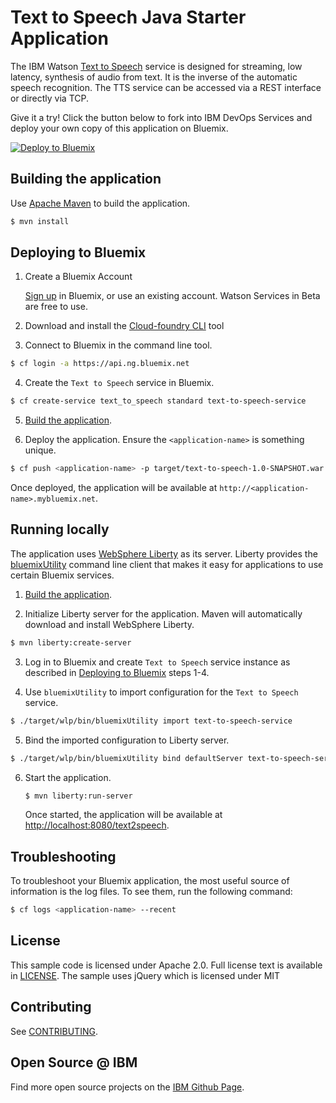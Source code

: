 # Text to Speech Java Starter Application

  The IBM Watson [Text to Speech][service_url] service is designed for streaming, low latency, synthesis of audio from text. It is the inverse of the automatic speech recognition. The TTS service can be accessed via a REST interface or directly via TCP.

Give it a try! Click the button below to fork into IBM DevOps Services and deploy your own copy of this application on Bluemix.

[![Deploy to Bluemix](https://bluemix.net/deploy/button.png)](https://bluemix.net/deploy)

## Building the application

Use [Apache Maven](https://maven.apache.org/) to build the application.

```sh
$ mvn install
```

## Deploying to Bluemix

1. Create a Bluemix Account

    [Sign up][sign_up] in Bluemix, or use an existing account. Watson Services in Beta are free to use.

2. Download and install the [Cloud-foundry CLI][cloud_foundry] tool

3. Connect to Bluemix in the command line tool.
  ```sh
  $ cf login -a https://api.ng.bluemix.net
  ```

4. Create the `Text to Speech` service in Bluemix.
  ```sh
  $ cf create-service text_to_speech standard text-to-speech-service
  ```

5. [Build the application](#building-the-application).

6. Deploy the application. Ensure the `<application-name>` is something unique.
 
  ```sh
  $ cf push <application-name> -p target/text-to-speech-1.0-SNAPSHOT.war
  ```
 
  Once deployed, the application will be available at `http://<application-name>.mybluemix.net`.

## Running locally

The application uses [WebSphere Liberty](https://developer.ibm.com/wasdev/websphere-liberty/) as its server. Liberty provides the [bluemixUtility](http://www.ibm.com/support/knowledgecenter/SSEQTP_8.5.5/com.ibm.websphere.wlp.doc/ae/rwlp_blmx_utility.html) command line client that makes it easy for applications to use certain Bluemix services.

1. [Build the application](#building-the-application).

2. Initialize Liberty server for the application. Maven will automatically download and install WebSphere Liberty.

  ```sh
  $ mvn liberty:create-server
  ```

3. Log in to Bluemix and create `Text to Speech` service instance as described in [Deploying to Bluemix](#deploying-to-bluemix) steps 1-4.

4. Use `bluemixUtility` to import configuration for the `Text to Speech` service.

  ```sh
  $ ./target/wlp/bin/bluemixUtility import text-to-speech-service
  ```

5. Bind the imported configuration to Liberty server.

  ```sh
  $ ./target/wlp/bin/bluemixUtility bind defaultServer text-to-speech-service
  ```

6. Start the application.

   ```sh
   $ mvn liberty:run-server
   ```

   Once started, the application will be available at [http://localhost:8080/text2speech](http://localhost:8080/text2speech).

## Troubleshooting

  To troubleshoot your Bluemix application, the most useful source of
  information is the log files. To see them, run the following command:

  ```sh
  $ cf logs <application-name> --recent
  ```

## License

  This sample code is licensed under Apache 2.0. Full license text is available in [LICENSE](LICENSE).
  The sample uses jQuery which is licensed under MIT

## Contributing

  See [CONTRIBUTING](CONTRIBUTING.md).

## Open Source @ IBM

  Find more open source projects on the
  [IBM Github Page](http://ibm.github.io/).

[service_url]: http://www.ibm.com/smarterplanet/us/en/ibmwatson/developercloud/text-to-speech.html
[cloud_foundry]: https://github.com/cloudfoundry/cli
[sign_up]: https://apps.admin.ibmcloud.com/manage/trial/bluemix.html?cm_mmc=WatsonDeveloperCloud-_-LandingSiteGetStarted-_-x-_-CreateAnAccountOnBluemixCLI
[liberty]: https://developer.ibm.com/wasdev/downloads/
[liberty_mac]: http://www.stormacq.com/how-to-install-websphere-8-5-liberty-profile-on-mac/
[ant]: http://ant.apache.org/bindownload.cgi
